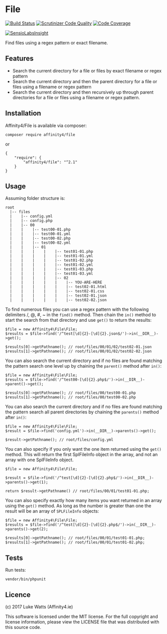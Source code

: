 # File

[![Build Status](https://travis-ci.org/affinity4/file.svg?branch=master)](https://travis-ci.org/affinity4/file)
[![Scrutinizer Code Quality](https://scrutinizer-ci.com/g/affinity4/file/badges/quality-score.png?b=master)](https://scrutinizer-ci.com/g/affinity4/file/?branch=master)
[![Code Coverage](https://scrutinizer-ci.com/g/affinity4/file/badges/coverage.png?b=master)](https://scrutinizer-ci.com/g/affinity4/file/?branch=master)

[![SensioLabsInsight](https://insight.sensiolabs.com/projects/25819a9c-87e4-489d-9034-78b42e6d0e86/big.png)](https://insight.sensiolabs.com/projects/25819a9c-87e4-489d-9034-78b42e6d0e86)

Find files using a regex pattern or exact filename.

## Features
 - Search the current directory for a file or files by exact filename or regex pattern
 - Search the current directory and then the parent directory for a file or files using a filename or regex pattern
 - Search the current directory and then recursively up through parent directories for a file or files using a filename or regex pattern.

## Installation
Affinity4/File is available via composer:

`composer require affinity4/file`

or

```
{
    "require": {
        "affinity4/file": "^2.1"
    }
}
```

## Usage
Assuming folder structure is:

```
root
  |-- files
  |    |-- config.yml
  |    |-- config.php
  |    |-- 00
  |    |    |-- test00-01.php
  |    |    |-- test00-01.yml
  |    |    |-- test00-02.php
  |    |    |-- test00-02.yml
  |    |    |-- 01
  |    |    |    |    |-- test01-01.php
  |    |    |    |    |-- test01-01.yml
  |    |    |    |    |-- test01-02.php
  |    |    |    |    |-- test01-02.yml
  |    |    |    |    |-- test01-03.php
  |    |    |    |    |-- test01-03.yml
  |    |    |    |    |-- 02
  |    |    |    |    |    |-- YOU-ARE-HERE
  |    |    |    |    |    |-- test02-01.html
  |    |    |    |    |    |-- test02-01.css
  |    |    |    |    |    |-- test02-01.json
  |    |    |    |    |    |-- test02-02.json
```

To find numerous files you can use a regex pattern with the following delimiters /, @, #, ~ in the `find()` method. Then chain the `in()` method to start the search from that directory and use `get()` to return the results:
``` 
$file = new Affinity4\File\File;
$results = $file->find('/^test[\d]{2}-[\d]{2}.json$/')->in(__DIR__)->get();

$results[0]->getPathname(); // root/files/00/01/02/test02-01.json
$results[1]->getPathname(); // root/files/00/01/02/test02-02.json
```

You can also search the current directory and if no files are found matching the pattern search one level up by chaining the `parent()` method after `in()`:

``` 
$file = new Affinity4\File\File;
$results = $file->find('/^test00-[\d]{2}.php$/')->in(__DIR__)->parent()->get();

$results[0]->getPathname(); // root/files/00/test00-01.php
$results[1]->getPathname(); // root/files/00/test00-02.php
``` 

You can also search the current directory and if no files are found matching the pattern search all parent directories by chaining the `parents()` method after `in()`:

```
$file = new Affinity4\File\File;
$result = $file->find('config.yml')->in(__DIR__)->parents()->get();

$result->getPathname(); // root/files/config.yml
```

You can also specify if you only want the one item returned using the `get()` method. This will return the first SplFileInfo object in the array, and not an array with one SplFileInfo object.
 
```
$file = new Affinity4\File\File;

$result = $file->find('/^test[\d]{2}-[\d]{2}.php$/')->in(__DIR__)->parents()->get(1);

return $result->getPathname() // root/files/00/01/test01-01.php;
```

You can also specify exactly how many items you want returned in an array using the `get()` method. As long as the number is greater than one the result will be an array of `SPLFileInfo` objects:

```
$file = new Affinity4\File\File;
$results = $file->find('/^test[\d]{2}-[\d]{2}.php$/')->in(__DIR__)->parents()->get(2);

$results[0]->getPathname(); // root/files/00/01/test01-01.php; 
$results[1]->getPathname(); // root/files/00/01/test01-02.php;
```

## Tests

Run tests:

```
vendor/bin/phpunit
```

## Licence
(c) 2017 Luke Watts (Affinity4.ie)

This software is licensed under the MIT license. For the
full copyright and license information, please view the
LICENSE file that was distributed with this source code.
